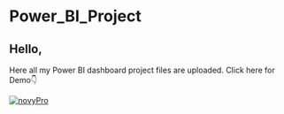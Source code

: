 # Power_BI_Project

## Hello, 

Here all my Power BI dashboard project files are uploaded. Click here for Demo👇

[![novyPro](https://img.shields.io/badge/novyPro-%230077B5.svg?logo=linkfire&logoColor=white)](https://www.novypro.com/profile_projects/surendra-prajapat)  
